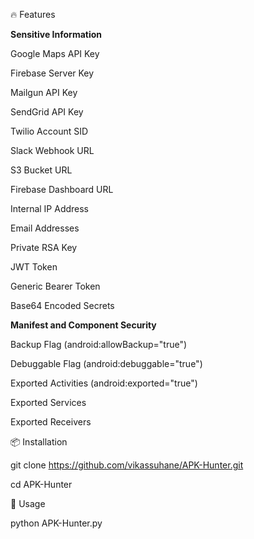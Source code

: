 🔥 Features

**Sensitive Information**

Google Maps API Key

Firebase Server Key

Mailgun API Key

SendGrid API Key

Twilio Account SID

Slack Webhook URL

S3 Bucket URL

Firebase Dashboard URL

Internal IP Address

Email Addresses

Private RSA Key

JWT Token

Generic Bearer Token

Base64 Encoded Secrets


**Manifest and Component Security**

Backup Flag (android:allowBackup="true")

Debuggable Flag (android:debuggable="true")

Exported Activities (android:exported="true")

Exported Services

Exported Receivers



📦 Installation

git clone https://github.com/vikassuhane/APK-Hunter.git

cd APK-Hunter


🧠 Usage

python APK-Hunter.py <apk>


